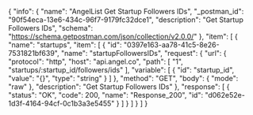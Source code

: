 {
  "info": {
    "name": "AngelList Get Startup Followers IDs",
    "_postman_id": "90f54eca-13e6-434c-96f7-9179fc32dce1",
    "description": "Get Startup Followers IDs",
    "schema": "https://schema.getpostman.com/json/collection/v2.0.0/"
  },
  "item": [
    {
      "name": "startups",
      "item": [
        {
          "id": "0397e163-aa78-41c5-8e26-7531821bf639",
          "name": "startupFollowersIDs",
          "request": {
            "url": {
              "protocol": "http",
              "host": "api.angel.co",
              "path": [
                "1",
                "startups/:startup_id/followers/ids"
              ],
              "variable": [
                {
                  "id": "startup_id",
                  "value": "{}",
                  "type": "string"
                }
              ]
            },
            "method": "GET",
            "body": {
              "mode": "raw"
            },
            "description": "Get Startup Followers IDs"
          },
          "response": [
            {
              "status": "OK",
              "code": 200,
              "name": "Response_200",
              "id": "d062e52e-1d3f-4164-94cf-0c1b3a3e5455"
            }
          ]
        }
      ]
    }
  ]
}